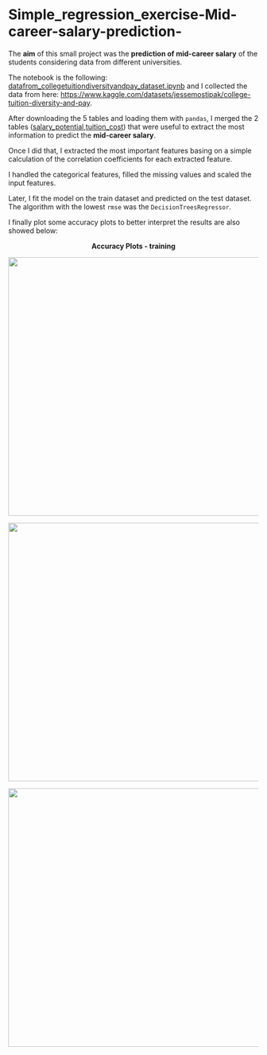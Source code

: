 # Simple_regression_exercise-Mid-career-salary-prediction-
The **aim** of this small project was the **prediction of mid-career salary** of the students considering data from different universities.

The notebook is the following: [datafrom_collegetuitiondiversityandpay_dataset.ipynb](https://github.com/Iron486/Simple_regression_exercise/blob/main/datafrom_collegetuitiondiversityandpay_dataset.ipynb) and I collected the data from here: https://www.kaggle.com/datasets/jessemostipak/college-tuition-diversity-and-pay.

After downloading the 5 tables and loading them with `pandas`, I merged the 2 tables ([salary_potential](https://github.com/Iron486/Simple_regression_exercise/blob/main/salary_potential.csv),[tuition_cost](https://github.com/Iron486/Simple_regression_exercise/blob/main/tuition_cost.csv)) that were useful to extract the most information to predict the 
**mid-career salary**.

Once I did that, I extracted the most important features basing on a simple calculation of the correlation coefficients for each extracted feature.

I handled the categorical features, filled the missing values and scaled the input features.

Later, I fit the model on the train dataset and predicted on the test dataset. The algorithm with the lowest `rmse` was the `DecisionTreesRegressor`.

I finally plot some accuracy plots to better interpret the results are also showed below:

**<p align="center"> Accuracy Plots - training </p>**


<p align="center"> <img src="https://user-images.githubusercontent.com/62444785/162548345-fef79534-82cd-4d34-9077-e8d269b1aeca.png" width="620" height="520"/>  </p>

<p align="center"> <img src="https://user-images.githubusercontent.com/62444785/162548348-9407c42b-b6c8-43d7-9ee9-84b5a078b947.png" width="620" height="520"/>  </p>

<p align="center"> <img src="https://user-images.githubusercontent.com/62444785/162548352-5124b04d-5875-46de-ad78-438413ae9680.png" width="620" height="520"/>  </p>
